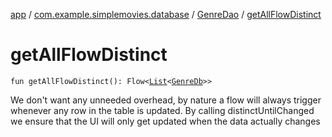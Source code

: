 [app](../../index.md) / [com.example.simplemovies.database](../index.md) / [GenreDao](index.md) / [getAllFlowDistinct](./get-all-flow-distinct.md)

# getAllFlowDistinct

`fun getAllFlowDistinct(): Flow<`[`List`](https://kotlinlang.org/api/latest/jvm/stdlib/kotlin.collections/-list/index.html)`<`[`GenreDb`](../-genre-db/index.md)`>>`

We don't want any unneeded overhead, by nature a flow will always trigger whenever any
row in the table is updated. By calling distinctUntilChanged we ensure that the UI will only
get updated when the data actually changes

